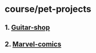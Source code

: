 # course/pet-projects
## 1. [Guitar-shop](https://dibrugh.github.io/cource-pet-projects/guitar-shop/)
## 2. [Marvel-comics](https://dibrugh.github.io/cource-pet-projects/marvel-comics/)
